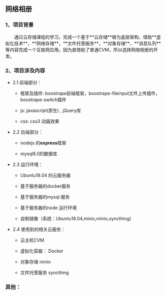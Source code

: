 ## 网络相册

### 1、项目背景

<p>　　通过云存储课程的学习，完成一个基于**云存储**做为底层架构，借助**虚拟化技术**，**网络存储**，**文件托管服务**，**对象存储**，**消息队列**等内容完成一个互联网应用。因为直借助了普通CVM，所以选择网络相册的开发。

### 2、项目涉及内容

 + 2.1 前端部分：

	- 框架及插件: boostrape前端框架，boostrape-fileinput文件上传插件，boostrape-switch插件
	
	- js: javascript(原生) , jQuery库
	
	- css: css3 动画效果
 
 + 2.2 后端部分：
 	
	- nodejs 的**express**框架
	 
	- mysql8.0的数据库
	
 + 2.3 运行环境：

	- Ubuntu18.04 的云服务器

	- 基于服务器的docker服务

	- 基于服务器的mysql 服务

	- 基于服务器的node 运行环境

	- 自制镜像（系统：Ubuntu18.04,minio,minio,syncthing）

 + 2.4 使用到的相关云服务：

	- 云主机CVM

	- 虚拟化容器： Docker 

	- 对象存储 minio 

	- 文件托管服务 syncthing 

### 其他：

